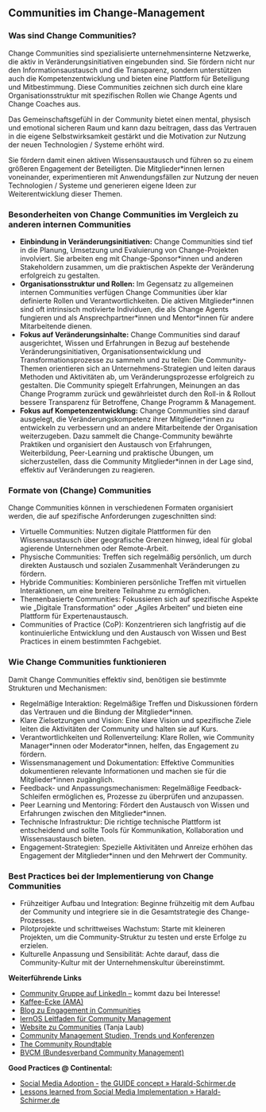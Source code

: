 ## Communities im Change-Management ##

### Was sind Change Communities? ###

Change Communities sind spezialisierte unternehmensinterne Netzwerke, die aktiv in Veränderungsinitiativen eingebunden sind. Sie fördern nicht nur den Informationsaustausch und die Transparenz, sondern unterstützen auch die Kompetenzentwicklung und bieten eine Plattform für Beteiligung und Mitbestimmung. Diese Communities zeichnen sich durch eine klare Organisationsstruktur mit spezifischen Rollen wie Change Agents und Change Coaches aus.

Das Gemeinschaftsgefühl in der Community bietet einen mental, physisch und emotional sicheren Raum und kann dazu beitragen, dass das Vertrauen in die eigene Selbstwirksamkeit gestärkt und die Motivation zur Nutzung der neuen Technologien / Systeme erhöht wird. 

Sie fördern damit einen aktiven Wissensaustausch und führen so zu einem größeren Engagement der Beteiligten. Die Mitglieder\*innen lernen voneinander, experimentieren mit Anwendungsfällen zur Nutzung der neuen Technologien / Systeme und generieren eigene Ideen zur Weiterentwicklung dieser Themen.

### Besonderheiten von Change Communities im Vergleich zu anderen internen Communities ###

- **Einbindung in Veränderungsinitiativen:** Change Communities sind tief in die Planung, Umsetzung und Evaluierung von Change-Projekten involviert. Sie arbeiten eng mit Change-Sponsor\*innen und anderen Stakeholdern zusammen, um die praktischen Aspekte der Veränderung erfolgreich zu gestalten.
- **Organisationsstruktur und Rollen:** Im Gegensatz zu allgemeinen internen Communities verfügen Change Communities über klar definierte Rollen und Verantwortlichkeiten. Die aktiven Mitglieder\*innen sind oft intrinsisch motivierte Individuen, die als Change Agents fungieren und als Ansprechpartner\*innen und Mentor\*innen für andere Mitarbeitende dienen.
- **Fokus auf Veränderungsinhalte:** Change Communities sind darauf ausgerichtet, Wissen und Erfahrungen in Bezug auf bestehende Veränderungsinitiativen, Organisationsentwicklung und Transformationsprozesse zu sammeln und zu teilen: Die Community-Themen orientieren sich an Unternehmens-Strategien und leiten daraus Methoden und Aktivitäten ab, um Veränderungsprozesse erfolgreich zu gestalten. Die Community spiegelt Erfahrungen, Meinungen an das Change Programm zurück und gewährleistet durch den Roll-in & Rollout bessere Transparenz für Betroffene, Change Programm &  Management.
- **Fokus auf Kompetenzentwicklung:** Change Communities sind darauf ausgelegt, die Veränderungskompetenz ihrer Mitglieder\*innen zu entwickeln zu verbessern und an andere Mitarbeitende der Organisation weiterzugeben. Dazu sammelt die Change-Community bewährte Praktiken und organisiert den Austausch von Erfahrungen, Weiterbildung, Peer-Learning und praktische Übungen, um sicherzustellen, dass die Community Mitglieder\*innen in der Lage sind, effektiv auf Veränderungen zu reagieren.

### Formate von (Change) Communities ###

Change Communities können in verschiedenen Formaten organisiert werden, die auf spezifische Anforderungen zugeschnitten sind:

- Virtuelle Communities: Nutzen digitale Plattformen für den Wissensaustausch über geografische Grenzen hinweg, ideal für global agierende Unternehmen oder Remote-Arbeit.
- Physische Communities: Treffen sich regelmäßig persönlich, um durch direkten Austausch und sozialen Zusammenhalt Veränderungen zu fördern.
- Hybride Communities: Kombinieren persönliche Treffen mit virtuellen Interaktionen, um eine breitere Teilnahme zu ermöglichen.
- Themenbasierte Communities: Fokussieren sich auf spezifische Aspekte wie „Digitale Transformation“ oder „Agiles Arbeiten“ und bieten eine Plattform für Expertenaustausch.
- Communities of Practice (CoP): Konzentrieren sich langfristig auf die kontinuierliche Entwicklung und den Austausch von Wissen und Best Practices in einem bestimmten Fachgebiet.

### Wie Change Communities funktionieren ###

Damit Change Communities effektiv sind, benötigen sie bestimmte Strukturen und Mechanismen:

- Regelmäßige Interaktion: Regelmäßige Treffen und Diskussionen fördern das Vertrauen und die Bindung der Mitglieder\*innen.
- Klare Zielsetzungen und Vision: Eine klare Vision und spezifische Ziele leiten die Aktivitäten der Community und halten sie auf Kurs.
- Verantwortlichkeiten und Rollenverteilung: Klare Rollen, wie Community Manager\*innen oder Moderator\*innen, helfen, das Engagement zu fördern.
- Wissensmanagement und Dokumentation: Effektive Communities dokumentieren relevante Informationen und machen sie für die Mitglieder\*innen zugänglich.
- Feedback- und Anpassungsmechanismen: Regelmäßige Feedback-Schleifen ermöglichen es, Prozesse zu überprüfen und anzupassen.
- Peer Learning und Mentoring: Fördert den Austausch von Wissen und Erfahrungen zwischen den Mitglieder\*innen.
- Technische Infrastruktur: Die richtige technische Plattform ist entscheidend und sollte Tools für Kommunikation, Kollaboration und Wissensaustausch bieten.
- Engagement-Strategien: Spezielle Aktivitäten und Anreize erhöhen das Engagement der Mitglieder\*innen und den Mehrwert der Community.

### Best Practices bei der Implementierung von Change Communities ###

- Frühzeitiger Aufbau und Integration: Beginne frühzeitig mit dem Aufbau der Community und integriere sie in die Gesamtstrategie des Change-Prozesses.
- Pilotprojekte und schrittweises Wachstum: Starte mit kleineren Projekten, um die Community-Struktur zu testen und erste Erfolge zu erzielen.
- Kulturelle Anpassung und Sensibilität: Achte darauf, dass die Community-Kultur mit der Unternehmenskultur übereinstimmt.

**Weiterführende Links**

- [Community Gruppe auf LinkedIn](https://www.linkedin.com/groups/8682361/)[ ](https://events.sap.com/de/sap-change-training/de/home)[–](https://events.sap.com/de/sap-change-training/de/home) kommt dazu bei Interesse!
- [Kaffee](https://events.sap.com/de/sap-change-training/de/home)[-](https://events.sap.com/de/sap-change-training/de/home)[Ecke (AMA)](https://events.sap.com/de/sap-change-training/de/home)[  ](https://events.sap.com/de/sap-change-training/de/home)  
- [Blog zu Engagement in Communities](https://www.linkedin.com/pulse/engagement-und-mitmachen-f%C3%B6rdern-communities-mit-tanja-jenewein/)[ ](https://www.linkedin.com/pulse/engagement-und-mitmachen-f%C3%B6rdern-communities-mit-tanja-jenewein/)
- [lernOS Leitfaden für Community Management](https://cogneon.github.io/lernos-cmgmt/de/)
- [Website zu Communities](https://www.communitymanagement.de/community-canvas/) (Tanja Laub)
- [Community Management Studien, Trends und Konferenzen](https://www.communitymanagement.de/community-management/community-management-studien-trends-und-konferenzen/)
- [The Community Roundtable](https://communityroundtable.com/)
- [BVCM (Bundesverband Community Management)](https://bvcm.org/)

**Good Practices @ Continental:** 

- [Social Media Adoption ](https://harald-schirmer.de/2014/03/11/social-media-adoption-the-guide-concept/)[-](https://harald-schirmer.de/2014/03/11/social-media-adoption-the-guide-concept/) [the GUIDE concept » Harald](https://harald-schirmer.de/2014/03/11/social-media-adoption-the-guide-concept/)[-](https://harald-schirmer.de/2014/03/11/social-media-adoption-the-guide-concept/)[Schirmer.de](https://harald-schirmer.de/2014/03/11/social-media-adoption-the-guide-concept/)
- [Lessons learned from Social Media Implementation » Harald](https://harald-schirmer.de/2014/04/17/lessons-learnt-from-social-media-implementation/)[-](https://harald-schirmer.de/2014/04/17/lessons-learnt-from-social-media-implementation/)[Schirmer.de](https://harald-schirmer.de/2014/04/17/lessons-learnt-from-social-media-implementation/)
